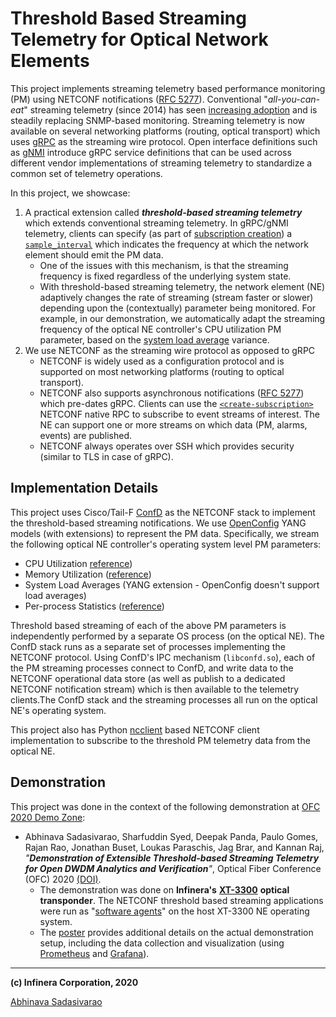 # Threshold Based Streaming Telemetry for Optical Network Elements

This project implements streaming telemetry based performance monitoring (PM) using NETCONF notifications ([RFC 5277](https://tools.ietf.org/html/rfc5277)). Conventional "_all-you-can-eat_" streaming telemetry (since 2014) has seen [increasing adoption](https://www.osapublishing.org/abstract.cfm?uri=OFC-2018-Tu3D.3) and is steadily replacing SNMP-based monitoring. Streaming telemetry is now available on several networking platforms (routing, optical transport) which uses [gRPC](https://grpc.io) as the streaming wire protocol. Open interface definitions such as [gNMI](https://github.com/openconfig/reference/blob/master/rpc/gnmi/gnmi-specification.md) introduce gRPC service definitions that can be used across different vendor implementations of streaming telemetry to standardize a common set of telemetry operations.

In this project, we showcase:
1. A practical extension called **_threshold-based streaming telemetry_** which extends conventional streaming telemetry. In gRPC/gNMI telemetry, clients can specify (as part of [subscription creation](https://github.com/openconfig/reference/blob/master/rpc/gnmi/gnmi-specification.md#35-subscribing-to-telemetry-updates)) a [`sample_interval`](https://github.com/openconfig/reference/blob/master/rpc/gnmi/gnmi-specification.md#35152-stream-subscriptions) which indicates the frequency at which the network element should emit the PM data.
	 - One of the issues with this mechanism, is that the streaming frequency is fixed regardless of the underlying system state.
   - With threshold-based streaming telemetry, the network element (NE) adaptively changes the rate of streaming (stream faster or slower) depending upon the (contextually) parameter being monitored. For example, in our demonstration, we automatically adapt the streaming frequency of the optical NE controller's CPU utilization PM parameter, based on the [system load average](http://www.brendangregg.com/blog/2017-08-08/linux-load-averages.html) variance.
2. We use NETCONF as the streaming wire protocol as opposed to gRPC
   - NETCONF is widely used as a configuration protocol and is supported on most networking platforms (routing to optical transport).
   - NETCONF also supports asynchronous notifications ([RFC 5277](https://tools.ietf.org/html/rfc5277)) which pre-dates gRPC. Clients can use the [`<create-subscription>`](https://tools.ietf.org/html/rfc5277#section-2.1.1) NETCONF native RPC to subscribe to event streams of interest. The NE can support one or more streams on which data (PM, alarms, events) are published.
   - NETCONF always operates over SSH which provides security (similar to TLS in case of gRPC).

## Implementation Details

This project uses Cisco/Tail-F [ConfD](https://developer.cisco.com/site/confD/) as the NETCONF stack to implement the threshold-based streaming notifications. We use [OpenConfig](https://openconfig.net/) YANG models (with extensions) to represent the PM data. Specifically, we stream the following optical NE controller's operating system level PM parameters:
  - CPU Utilization [reference](https://github.com/openconfig/public/blob/master/release/models/system/openconfig-system.yang#L963))
  - Memory Utilization ([reference](https://github.com/openconfig/public/blob/master/release/models/system/openconfig-system.yang#L847))
  - System Load Averages (YANG extension - OpenConfig doesn't support load averages)
  - Per-process Statistics ([reference](https://github.com/openconfig/public/blob/master/release/models/system/openconfig-procmon.yang#L71))
  
Threshold based streaming of each of the above PM parameters is independently performed by a separate OS process (on the optical NE). The ConfD stack runs as a separate set of processes implementing the NETCONF protocol. Using ConfD's IPC mechanism (`libconfd.so`), each of the PM streaming processes connect to ConfD, and write data to the NETCONF operational data store (as well as publish to a dedicated NETCONF notification stream) which is then available to the telemetry clients.The ConfD stack and the streaming processes all run on the optical NE's operating system.
  
This project also has Python [ncclient](https://pypi.org/project/ncclient/) based NETCONF client implementation to subscribe to the threshold PM telemetry data from the optical NE.

## Demonstration

This project was done in the context of the following demonstration at [OFC 2020 Demo Zone](https://www.osapublishing.org/conference.cfm?meetingid=5&yr=2020):

- Abhinava Sadasivarao, Sharfuddin Syed, Deepak Panda, Paulo Gomes, Rajan Rao, Jonathan Buset, Loukas Paraschis, Jag Brar, and Kannan Raj, _"**Demonstration of Extensible Threshold-based Streaming Telemetry for Open DWDM Analytics and Verification**"_, Optical Fiber Conference (OFC) 2020 [(DOI)](https://doi.org/10.1364/OFC.2020.M3Z.5).
  - The demonstration was done on **Infinera's** [**XT-3300**](https://www.infinera.com/products/xt-series) **optical transponder**. The NETCONF threshold based streaming applications were run as "[software agents](https://www.osapublishing.org/abstract.cfm?uri=OFC-2019-M3Z.1)" on the host XT-3300 NE operating system.
  - The [poster](https://www.osapublishing.org/abstract.cfm?URI=OFC-2020-M3Z.5#articleSupplMat) provides additional details on the actual demonstration setup, including the data collection and visualization (using [Prometheus](https://prometheus.io/) and [Grafana](https://grafana.com/)).

--------
**(c) Infinera Corporation, 2020**

[Abhinava Sadasivarao](mailto:ASadasivarao@infinera.com)
